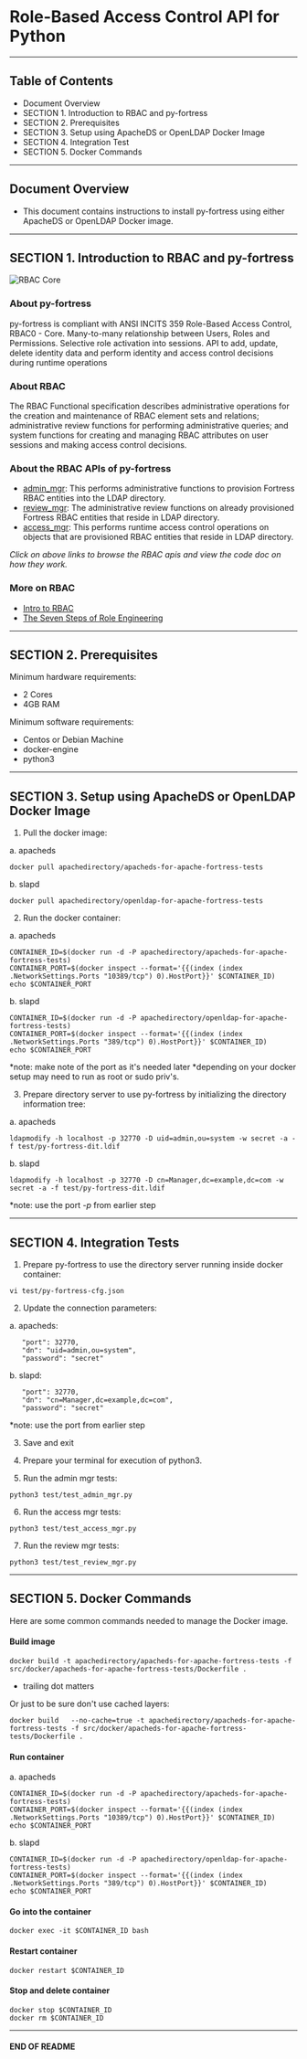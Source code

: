 # Role-Based Access Control API for Python

-------------------------------------------------------------------------------
## Table of Contents

 * Document Overview
 * SECTION 1. Introduction to RBAC and py-fortress 
 * SECTION 2. Prerequisites
 * SECTION 3. Setup using ApacheDS or OpenLDAP Docker Image
 * SECTION 4. Integration Test
 * SECTION 5. Docker Commands
___________________________________________________________________________________
## Document Overview

 * This document contains instructions to install py-fortress using either ApacheDS or OpenLDAP Docker image.
___________________________________________________________________________________
## SECTION 1. Introduction to RBAC and py-fortress

 ![RBAC Core](images/RbacCore.png "RBAC0 - The 'Core'")
 
### About py-fortress
py-fortress is compliant with ANSI INCITS 359 Role-Based Access Control, RBAC0 - Core.
Many-to-many relationship between Users, Roles and Permissions. Selective role activation into sessions. 
API to add, update, delete identity data and perform identity and access control decisions during runtime operations

### About RBAC
The RBAC Functional specification describes administrative operations for the creation and maintenance of RBAC element sets and relations; 
administrative review functions for performing administrative queries; and system functions for creating and managing RBAC attributes on 
user sessions and making access control decisions.

### About the RBAC APIs of py-fortress
 * [admin_mgr](impl/admin_mgr.py): This performs administrative functions to provision Fortress RBAC entities into the LDAP directory. 
 * [review_mgr](impl/review_mgr.py): The administrative review functions on already provisioned Fortress RBAC entities that reside in LDAP directory. 
 * [access_mgr](impl/access_mgr.py): This performs runtime access control operations on objects that are provisioned RBAC entities that reside in LDAP directory.
 
 *Click on above links to browse the RBAC apis and view the code doc on how they work.*
 
### More on RBAC
 * [Intro to RBAC](http://directory.apache.org/fortress/user-guide/1-intro-rbac.html)
 * [The Seven Steps of Role Engineering](https://iamfortress.net/2015/03/05/the-seven-steps-of-role-engineering/)    
___________________________________________________________________________________
## SECTION 2. Prerequisites

Minimum hardware requirements:
 * 2 Cores
 * 4GB RAM

Minimum software requirements:
 * Centos or Debian Machine
 * docker-engine
 * python3
___________________________________________________________________________________
## SECTION 3. Setup using ApacheDS or OpenLDAP Docker Image

1. Pull the docker image:

 a. apacheds
 ```
 docker pull apachedirectory/apacheds-for-apache-fortress-tests
 ```

 b. slapd
 ```
 docker pull apachedirectory/openldap-for-apache-fortress-tests
 ```

2. Run the docker container:

 a. apacheds
 ```
 CONTAINER_ID=$(docker run -d -P apachedirectory/apacheds-for-apache-fortress-tests)
 CONTAINER_PORT=$(docker inspect --format='{{(index (index .NetworkSettings.Ports "10389/tcp") 0).HostPort}}' $CONTAINER_ID)
 echo $CONTAINER_PORT
 ```
 
 b. slapd
 ```
 CONTAINER_ID=$(docker run -d -P apachedirectory/openldap-for-apache-fortress-tests)
 CONTAINER_PORT=$(docker inspect --format='{{(index (index .NetworkSettings.Ports "389/tcp") 0).HostPort}}' $CONTAINER_ID)
 echo $CONTAINER_PORT
 ```

 *note: make note of the port as it's needed later
 *depending on your docker setup may need to run as root or sudo priv's.

3. Prepare directory server to use py-fortress by initializing the directory information tree:

 a. apacheds
 ```
 ldapmodify -h localhost -p 32770 -D uid=admin,ou=system -w secret -a -f test/py-fortress-dit.ldif 
 ```

 b. slapd
 ```
 ldapmodify -h localhost -p 32770 -D cn=Manager,dc=example,dc=com -w secret -a -f test/py-fortress-dit.ldif 
 ```
 
 *note: use the port *-p* from earlier step
__________________________________________________________________________________
## SECTION 4. Integration Tests

1. Prepare py-fortress to use the directory server running inside docker container:

 ```
 vi test/py-fortress-cfg.json
 ```

2. Update the connection parameters:

 a. apacheds:
 ```
    "port": 32770,
    "dn": "uid=admin,ou=system",
    "password": "secret"                
 ```
 
 b. slapd:
 ```
    "port": 32770,
    "dn": "cn=Manager,dc=example,dc=com",
    "password": "secret"                
 ```
  
 *note: use the port from earlier step
 
3. Save and exit

4. Prepare your terminal for execution of python3.

5. Run the admin mgr tests:

 ```
 python3 test/test_admin_mgr.py 
 ```

6. Run the access mgr tests:

 ```
 python3 test/test_access_mgr.py 
 ```
 
7. Run the review mgr tests:

 ```
 python3 test/test_review_mgr.py 
 ```
____________________________________________________________________________________
## SECTION 5. Docker Commands

Here are some common commands needed to manage the Docker image.

#### Build image

 ```
 docker build -t apachedirectory/apacheds-for-apache-fortress-tests -f src/docker/apacheds-for-apache-fortress-tests/Dockerfile .
 ```

 * trailing dot matters

 Or just to be sure don't use cached layers:

 ```
 docker build   --no-cache=true -t apachedirectory/apacheds-for-apache-fortress-tests -f src/docker/apacheds-for-apache-fortress-tests/Dockerfile .
 ```

#### Run container

 a. apacheds
 ```
 CONTAINER_ID=$(docker run -d -P apachedirectory/apacheds-for-apache-fortress-tests)
 CONTAINER_PORT=$(docker inspect --format='{{(index (index .NetworkSettings.Ports "10389/tcp") 0).HostPort}}' $CONTAINER_ID)
 echo $CONTAINER_PORT
 ```
 
 b. slapd
 ```
 CONTAINER_ID=$(docker run -d -P apachedirectory/openldap-for-apache-fortress-tests)
 CONTAINER_PORT=$(docker inspect --format='{{(index (index .NetworkSettings.Ports "389/tcp") 0).HostPort}}' $CONTAINER_ID)
 echo $CONTAINER_PORT
 ```

#### Go into the container

 ```
 docker exec -it $CONTAINER_ID bash
 ```

#### Restart container

 ```
 docker restart $CONTAINER_ID
 ```

#### Stop and delete container

 ```
 docker stop $CONTAINER_ID
 docker rm $CONTAINER_ID
 ```
_________________________________________________________________________________
#### END OF README